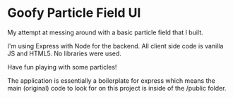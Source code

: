 # Goofy Particle Field UI

My attempt at messing around with a basic particle field that I built. 

I'm using Express with Node for the backend. All client side code is vanilla JS and HTML5. No libraries were used.

Have fun playing with some particles! 

The application is essentially a boilerplate for express which means the main (original) code to look for on this project is inside of the /public folder.


